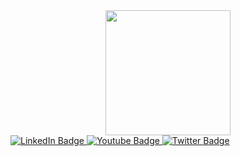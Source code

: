 <div id="header" align="center">
  <img src="https://media1.giphy.com/media/lP8xu5t2DLGG045H8F/giphy.gif" width="200"/>
</div>

<div id="badges">
  <a href="your-linkedin-URL">
    <img src="https://i.imgur.com/O43EpVb.png" alt="LinkedIn Badge"/>
  </a>
  <a href="your-youtube-URL">
    <img src="https://i.imgur.com/QTMkO4c.png" alt="Youtube Badge"/>
  </a>
  <a href="your-twitter-URL">
    <img src="https://i.imgur.com/nQmDEnB.png" alt="Twitter Badge"/>
  </a>
</div>


